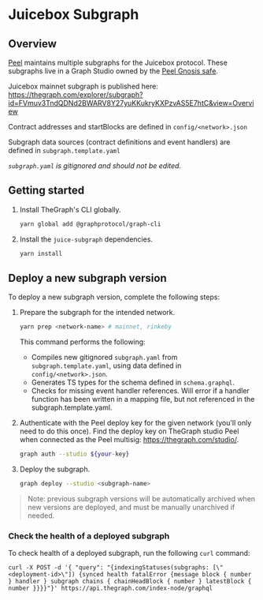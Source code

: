 # Juicebox Subgraph

## Overview

[Peel](https://discord.gg/b4rpjgGPHX) maintains multiple subgraphs for the Juicebox protocol. These subgraphs live in a Graph Studio owned by the [Peel Gnosis safe](https://gnosis-safe.io/app/eth:0x0e9D15e28e3De9bB3CF64FFbC2f2F49Da9Ac545B).

Juicebox mainnet subgraph is published here: https://thegraph.com/explorer/subgraph?id=FVmuv3TndQDNd2BWARV8Y27yuKKukryKXPzvAS5E7htC&view=Overview

Contract addresses and startBlocks are defined in `config/<network>.json`

Subgraph data sources (contract definitions and event handlers) are defined in `subgraph.template.yaml`

_`subgraph.yaml` is gitignored and should not be edited._

## Getting started

1. Install TheGraph's CLI globally.

   ```bash
   yarn global add @graphprotocol/graph-cli
   ```

1. Install the `juice-subgraph` dependencies.

   ```bash
   yarn install
   ```

## Deploy a new subgraph version

To deploy a new subgraph version, complete the following steps:

1. Prepare the subgraph for the intended network.

   ```bash
   yarn prep <network-name> # mainnet, rinkeby
   ```

   This command performs the following:

   - Compiles new gitignored `subgraph.yaml` from `subgraph.template.yaml`, using data defined in `config/<network>.json`.
   - Generates TS types for the schema defined in `schema.graphql`.
   - Checks for missing event handler references. Will error if a handler function has been written in a mapping file, but not referenced in the subgraph.template.yaml.

2. Authenticate with the Peel deploy key for the given network (you'll only need to do this once). Find the deploy key on TheGraph studio Peel when connected as the Peel multisig: https://thegraph.com/studio/.

   ```bash
   graph auth --studio ${your-key}
   ```

3. Deploy the subgraph.

   ```bash
   graph deploy --studio <subgraph-name>
   ```

> Note: previous subgraph versions will be automatically archived when new versions are deployed, and must be manually unarchived if needed.

### Check the health of a deployed subgraph

To check health of a deployed subgraph, run the following `curl` command:

```
curl -X POST -d '{ "query": "{indexingStatuses(subgraphs: [\"<deployment-id>\"]) {synced health fatalError {message block { number } handler } subgraph chains { chainHeadBlock { number } latestBlock { number }}}}"}' https://api.thegraph.com/index-node/graphql
```
